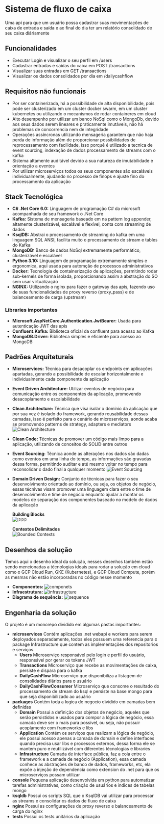 # Sistema de fluxo de caixa
Uma api para que um usuário possa cadastrar suas movimentações de caixa de entrada e saída e ao final do dia ter um relatório consolidado de seu caixa diáriamente

## Funcionalidades
* Executar Login e visualizar o seu perfil em /users
* Cadastrar entradas e saídas do caixa em POST /transactions
* Visualizar suas entradas em GET /transactions
* Visualizar os dados consolidados por dia em /dailycashflow

## Requisitos não funcionais
* Por ser containerizada, há a possibilidade de alta disponibilidade, pois pode ser clusterizado em um cluster docker swarm, em um cluster kubernetes ou utilizando o mecanismos de rodar containeres em cloud
* Alto desempenho por utilizar um banco NoSql como o MongoDb, devido aos seus dados serem lineares e praticamente imutáveis, não há problemas de concorrencia nem de integridade
* Operações assíncronas utilizando mensageria garantem que não haja perda de informação além de proporcionar possibilidades de reprocessamento com facilidade, isso porquê é utilizado a tecnica de event sourcing, indexação de dados processamento de streams com o kafka
* Sistema altamente auditável devido a sua natureza de imutabilidade e orientação a eventos
* Por utilizar microserviços todos os seus componentes são escaláveis individualmente, ajudando no processo de finops e ajuste fino do processamento da aplicação

## Stack Tecnológica

* **C# .Net Core 6.0:** Linguagem de programação C# da microsoft acompanhada de seu framework o .Net Core 
* **Kafka:** Sistema de mensageria baseado em na pattern log appender, altamente clusterizável, escalável e flexível, conta com streaming de dados
* **KsqlDB:** Abstrai o processamento de streaming do kafka em uma linguagem SQL ANSI, facilita muito o processamento de stream e tables do Kafka
* **MongoDB:** Banco de dados NoSql extremamente performático, clusterizável e escalável
* **Python 3.10:** Linguagem de programação extremamente simples e ergonomica, aqui usada para automção de processos administrativos
* **Docker:** Tecnologia de containerização de aplicações, permitindo rodar sub-kernels de forma isolada, proporcionando assim a abstração do SO sem usar virtualização
* **NGINX:** Utilizando o nginx para fazer o gateway das apis, fazendo uso de suas funcionalidades de proxy reverso (proxy_pass) e de balanceamento de carga (upstream)

### Libraries importantes
* **Microsoft.AspNetCore.Authentication.JwtBearer:** Usada para autenticação JWT das apis
* **Confluent.Kafka:** Biblioteca oficial da confluent para acesso ao Kafka
* **MongoDB.Driver:** Biblioteca simples e eficiente para acesso ao MongoDB

## Padrões Arquiteturais
* **Microservices:** Técnica para desacoplar os endpoints em aplicações apartadas, gerando a possibilidade de escalar horizontalmente e individualmente cada componente da aplicação
* **Event Driven Architecture:** Utilizar eventos de negócio para comunicação entre os componentes da aplicação, promovendo desacoplamento e escalabilidade
* **Clean Architecture:** Técnica que visa isolar o domínio da aplicação que por sua vez é isolado do framework, gerando reusabilidade dessas camadas, isso é perfeito para o cenário de microserviços, aonde acaba se promovendo patterns de strategy, adapters e mediators
    ![Clean Architecture](/documentation/clean_arch.png)
* **Clean Code:** Técnicas de promover um código mais limpo para a aplicação, utilizando de conceitos do SOLID entre outros
* **Event Sourcing:** Técnica aonde as alterações nos dados são dadas como eventos em uma linha do tempo, as informações são gravadas dessa forma, permitindo auditar e até mesmo voltar no tempo para reconsolidar o dado final a qualquer momento
  ![Event Sourcing](/documentation/event-sourcing-overview.png)
* **Domain Driven Design:** Conjunto de técnicas para fazer o seu desenvolvimento orientado ao domínio, ou seja, os objetos de negócio, essas técnivas visam promover uma linguagem clara entre o time de desenvolvimento e time de negócio enquanto ajudar a montar os modelos de separação dos componentes baseado no modelo de dados da aplicação
  
  __Building Blocks__<br>
  ![DDD](/documentation/ddd.png)
  
  __Contextos Delimitados__<br>
  ![Bounded Contexts](/documentation/bounded_context.png)

## Desenhos da solução
Temos aqui o desenho ideal da solução, nesses desenhos também estão sendo mencionadas a técnologias ideais para rodar a solução em cloud como o GCP Cloud Run, GKE (Kubernetes), e GCP Cloud Compute, porém as mesmas não estão incorporadas no código nesse momento

* **Componentes:** ![componets](/documentation/cashflow-Containers.png)
* **Infraestrutura:** ![infrastructure](/documentation/cashflow-Infrastructure.png)
* **Diagrama de sequência:** ![sequence](/documentation/cashflow-Fluxo.png)

## Engenharia da solução

O projeto é um monorepo dividido em algumas pastas importantes:

* **microservices** Contém aplicações .net webapi e workers para serem deployados separadamente, todos eles possuem uma referencia para o package Infrastructure que contem as implementações dos repositorios e serviços
  * **Users** Microserviço responsável pelo login e perfil do usuário, responsável por gerar os tokens JWT
  * **Transactions** Microserviço que recebe as movimentações de caixa, persiste e dispara para o kafka
  * **DailyCashFlow** Microserviço que disponibiliza a listagem de consolidados diários para o usuário
  * **DailyCashFlowConsumer** Microserviço que consome o resultado do processamento de stream do ksql e persiste na base mongo para que seja disponibilizado ao usuário
* **packages** Contém toda a logica de negocio dividido em camadas bem definidas
  * **Domain** Possui a definição dos objetos de negócio, aqueles que serão persistidos e usados para compor a lógica de negócio, essa camada deve ser o mais pura possível, ou seja, não possuir acoplamento com frameworks e libs
  * **Application** Contém os serviços que realizam a lógica de negócio, ele possui acesso apenas a camada de domain e define interfaces quando precisa usar libs e processos externos, dessa forma ele se mantem puro e reutilizável com diferentes técnologias e libraries
  * **Infrastructure** Camada de interface pública, faz a cola entre o framework e a camada de negócio (Application), essa camada conhece as abstrações de banco de dados, frameworks, etc, ela expõe a injeção de dependencia como extension do .net para que os microserviços possam utilizar
* **console** Pequena aplicação desenvolvida em python para automatizar tarefas administrativas, como criação de usuários e indices de tabelas mongo
* **ksqldb** Possui os scripts SQL que o KsqlDB vai utilizar para processar as streams e consolidar os dados de fluxo de caixa
* **nginx** Possui as configurações de proxy reverso e balanceamento de carga do nginx
* **tests** Possui os tests unitários da aplicação
  